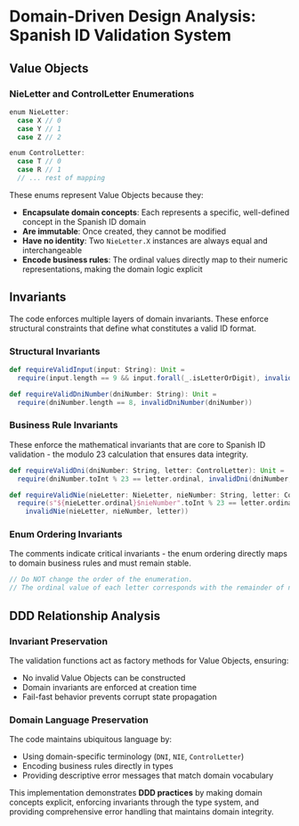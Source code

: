 # Domain-Driven Design Analysis: Spanish ID Validation System

## Value Objects

### NieLetter and ControlLetter Enumerations
```scala
enum NieLetter:
  case X // 0
  case Y // 1  
  case Z // 2

enum ControlLetter:
  case T // 0
  case R // 1
  // ... rest of mapping
```

These enums represent Value Objects because they:
- **Encapsulate domain concepts**: Each represents a specific, well-defined concept in the Spanish ID domain
- **Are immutable**: Once created, they cannot be modified
- **Have no identity**: Two `NieLetter.X` instances are always equal and interchangeable
- **Encode business rules**: The ordinal values directly map to their numeric representations, making the domain logic explicit

## Invariants

The code enforces multiple layers of domain invariants. 
These enforce structural constraints that define what constitutes a valid ID format.

### Structural Invariants

```scala
def requireValidInput(input: String): Unit =
  require(input.length == 9 && input.forall(_.isLetterOrDigit), invalidInput(input))

def requireValidDniNumber(dniNumber: String): Unit =
  require(dniNumber.length == 8, invalidDniNumber(dniNumber))
```

### Business Rule Invariants

These enforce the mathematical invariants that are core to Spanish ID validation - the modulo 23 calculation that ensures data integrity.

```scala
def requireValidDni(dniNumber: String, letter: ControlLetter): Unit =
  require(dniNumber.toInt % 23 == letter.ordinal, invalidDni(dniNumber, letter))

def requireValidNie(nieLetter: NieLetter, nieNumber: String, letter: ControlLetter): Unit =
  require(s"${nieLetter.ordinal}$nieNumber".toInt % 23 == letter.ordinal,
    invalidNie(nieLetter, nieNumber, letter))
```

### Enum Ordering Invariants

The comments indicate critical invariants - the enum ordering directly maps to domain business rules and must remain stable.

```scala
// Do NOT change the order of the enumeration.
// The ordinal value of each letter corresponds with the remainder of number divided by 23
```

## DDD Relationship Analysis

### Invariant Preservation
The validation functions act as factory methods for Value Objects, ensuring:
- No invalid Value Objects can be constructed
- Domain invariants are enforced at creation time
- Fail-fast behavior prevents corrupt state propagation

### Domain Language Preservation
The code maintains ubiquitous language by:
- Using domain-specific terminology (`DNI`, `NIE`, `ControlLetter`)
- Encoding business rules directly in types
- Providing descriptive error messages that match domain vocabulary

This implementation demonstrates **DDD practices** by making domain concepts explicit, enforcing invariants 
through the type system, and providing comprehensive error handling that maintains domain integrity.
